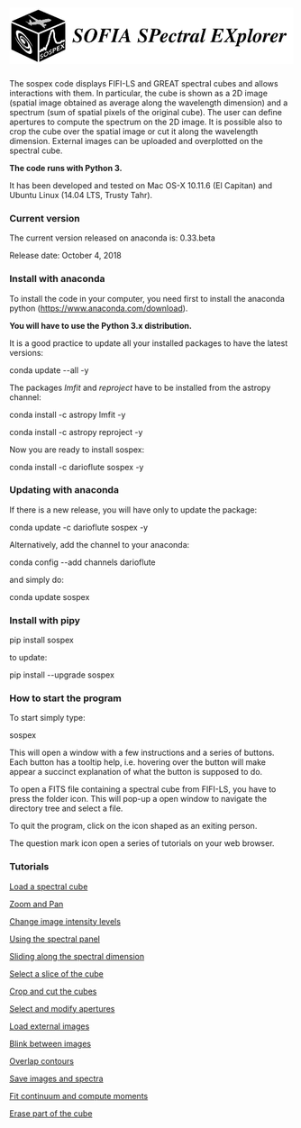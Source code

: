 # <img alt="SoSpEx" src="sospex/icons/sospexlogo.png" height="100">

The sospex code displays FIFI-LS and GREAT spectral cubes and allows interactions with them.
In particular, the cube is shown as a 2D image (spatial image obtained as
average along the wavelength dimension) and a spectrum (sum of spatial pixels
of the original cube).
The user can define apertures to compute the spectrum on the 2D image.
It is possible also to crop the cube over the spatial image or cut it along
the wavelength dimension.
External images can be uploaded and overplotted on the spectral cube.

**The code runs with Python 3.**

It has been developed and tested on Mac OS-X 10.11.6 (El Capitan) and Ubuntu Linux (14.04 LTS, Trusty Tahr).

### Current version

The current version released on anaconda is: 0.33.beta 

Release date:  October 4, 2018

### Install with anaconda

To install the code in your computer, you need first to install the anaconda
python (https://www.anaconda.com/download).

**You will have to use the Python 3.x distribution.**

It is a good practice to update all your installed packages to have the latest versions:

conda update --all -y

The packages *lmfit* and *reproject* have to be installed from the astropy channel:

conda install -c astropy lmfit -y

conda install -c astropy reproject -y

Now you are ready to install sospex:

conda install -c darioflute sospex -y

### Updating with anaconda

If there is a new release, you will have only to update the package:

conda update -c darioflute sospex -y

Alternatively, add the channel to your anaconda:

conda config --add channels darioflute

and simply do:

conda update sospex

### Install with pipy

pip install sospex

to update:

pip install --upgrade sospex

### How to start the program

To start simply type:

sospex

This will open a window with a few instructions and a series of buttons.
Each button has a tooltip help, i.e. hovering over the button will make appear
a succinct explanation of what the button is supposed to do.

To open a FITS file containing a spectral cube from FIFI-LS, you have to
press the folder icon. This will pop-up a open window to navigate the directory
tree and select a file.

To quit the program, click on the icon shaped as an exiting person.

The question mark icon open a series of tutorials on your web browser.

### Tutorials

[Load a spectral cube](sospex/help/start.ipynb)

[Zoom and Pan](sospex/help/zoom.ipynb)

[Change image intensity levels](sospex/help/intensity.ipynb)

[Using the spectral panel](sospex/help/specpanel.ipynb)

[Sliding along the spectral dimension](sospex/help/slider.ipynb)

[Select a slice of the cube](sospex/help/slice.ipynb)

[Crop and cut the cubes](sospex/help/cutcrop.ipynb)

[Select and modify apertures](sospex/help/apertures.ipynb)

[Load external images](sospex/help/extimages.ipynb)

[Blink between images](sospex/help/blink.ipynb)

[Overlap contours](sospex/help/contours.ipynb)

[Save images and spectra](sospex/help/save.ipynb)

[Fit continuum and compute moments](sospex/help/moments.ipynb)

[Erase part of the cube](sospex/help/erase.ipynb)
